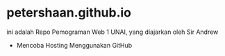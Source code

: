 # petershaan.github.io
ini adalah Repo Pemograman Web 1 UNAI, yang diajarkan oleh Sir Andrew
- Mencoba Hosting Menggunakan GitHub
